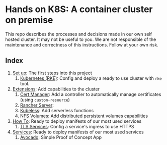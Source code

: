 # Hands on K8S: A container cluster on premise

This repo describes the processes and decisions made in our own self hosted cluster. It may not be useful to you. We are not responsible of the maintenance and correctness of this instructions. Follow at your own risk.

## Index

1. [Set up](/setup): The first steps into this project
   1. [Kubernetes (RKE)](/setup/rke): Config and deploy a ready to use cluster with `rke` tool.
1. [Extensions](/extensions): Add capabilities to the cluster
   1. [Cert Manager](/extensions/cert-manager): Add a controller to automatically manage certificates (using `custom-resource`)
   1. [Rancher Server](/extensions/rancher-server):
   1. [Kubeless](/extensions/kubeless): Add serverless functions
   1. [NFS Volumes](/extensions/nfs-volumes): Add distributed persistent volumes capabilities
1. [How To](/how-to): Ready to deploy manifests of our most used services
   1. [TLS Services](/how-to/tls-services): Config a service's ingress to use HTTPS
1. [Services](/services): Ready to deploy manifests of our most used services
   1. [Avocado](/services/avocado): Simple Proof of Concept App

